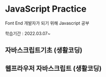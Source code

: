 # JavaScript Practice
Font End 개발자가 되기 위해 Javascript 공부

학습기간 : 2022.03.07~

## 자바스크립트기초 (생활코딩)

## 웹프라우저 자바스크립트 (생활코딩)